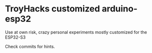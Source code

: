 # TroyHacks customized arduino-esp32

Use at own risk, crazy personal experiments mostly customized for the ESP32-S3

Check commits for hints.
